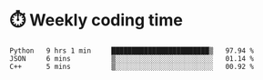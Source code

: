 
# :stopwatch: Weekly coding time
<!--START_SECTION:waka-->

```text
Python   9 hrs 1 min     ████████████████████████▒   97.94 %
JSON     6 mins          ▒░░░░░░░░░░░░░░░░░░░░░░░░   01.14 %
C++      5 mins          ▒░░░░░░░░░░░░░░░░░░░░░░░░   00.92 %
```

<!--END_SECTION:waka-->


<!-- <p> <img src="https://github-readme-stats.vercel.app/api?username=cozgerest&show_icons=true&hide_border=false" />  </p> -->

